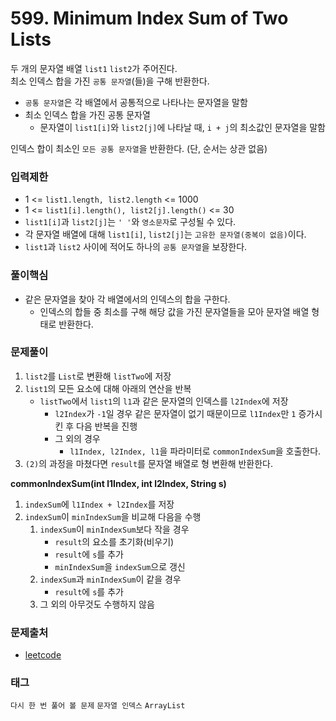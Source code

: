 # 599. Minimum Index Sum of Two Lists
두 개의 문자열 배열 `list1` `list2`가 주어진다.  
최소 인덱스 합을 가진 `공통 문자열`(들)을 구해 반환한다.  
- `공통 문자열`은 각 배열에서 공통적으로 나타나는 문자열을 말함
- 최소 인덱스 합을 가진 공통 문자열
  - 문자열이 `list1[i]`와 `list2[j]`에 나타날 때, `i + j`의 최소값인 문자열을 말함  

인덱스 합이 최소인 `모든 공통 문자열`을 반환한다. (단, 순서는 상관 없음)
### 입력제한
- 1 <= `list1.length, list2.length` <= 1000
- 1 <= `list1[i].length(), list2[j].length()` <= 30
- `list1[i]`과 `list2[j]`는 `' '`와 `영소문자`로 구성될 수 있다.
- 각 문자열 배열에 대해 `list1[i]`, `list2[j]`는 `고유한 문자열(중복이 없음)`이다.
- `list1`과 `list2` 사이에 적어도 하나의 `공통 문자열`을 보장한다.
### 풀이핵심
- 같은 문자열을 찾아 각 배열에서의 인덱스의 합을 구한다.
  - 인덱스의 합들 중 최소를 구해 해당 값을 가진 문자열들을 모아 문자열 배열 형태로 반환한다.
### 문제풀이
1. `list2`를 `List`로 변환해 `listTwo`에 저장
2. `list1`의 모든 요소에 대해 아래의 연산을 반복
   - `listTwo`에서 `list1`의 `l1`과 같은 문자열의 인덱스를 `l2Index`에 저장
     - `l2Index`가 `-1`일 경우 같은 문자열이 없기 때문이므로 `l1Index`만 `1` 증가시킨 후 다음 반복을 진행
     - 그 외의 경우
       - `l1Index, l2Index, l1`을 파라미터로 `commonIndexSum`을 호출한다.
3. `(2)`의 과정을 마쳤다면 `result`를 문자열 배열로 형 변환해 반환한다.  

__commonIndexSum(int l1Index, int l2Index, String s)__
1. `indexSum`에 `l1Index + l2Index`를 저장
2. `indexSum`이 `minIndexSum`을 비교해 다음을 수행
   1. `indexSum`이 `minIndexSum`보다 작을 경우
      - `result`의 요소를 초기화(비우기)
      - `result`에 `s`를 추가
      - `minIndexSum`을 `indexSum`으로 갱신
   2. `indexSum`과 `minIndexSum`이 같을 경우
      - `result`에 `s`를 추가
   3. 그 외의 아무것도 수행하지 않음
### 문제출처
- [leetcode](https://leetcode.com/problems/minimum-index-sum-of-two-lists/)
### 태그
`다시 한 번 풀어 볼 문제` `문자열 인덱스` `ArrayList`